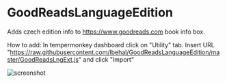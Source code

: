 # GoodReadsLanguageEdition
Adds czech edition info to https://www.goodreads.com book info box.

How to add:
In tempermonkey dashboard click on "Utility" tab.
Insert URL "https://raw.githubusercontent.com/lbehal/GoodReadsLanguageEdition/master/GoodReadsLngExt.js" and click "Import"

![screenshot](https://cloud.githubusercontent.com/assets/3465891/9704451/5c7bb288-54a7-11e5-95c8-672d70a3fb23.png )
